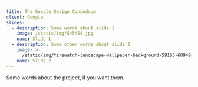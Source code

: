 ```yaml
---
title: The Google Design Conundrum
client: Google
slides:
  - description: Some words about slide 1
    image: /static/img/545454.jpg
    name: Slide 1
  - description: Some other words about slide 2
    image: >-
      /static/img/firewatch-landscape-wallpaper-background-59165-60949-hd-wallpapers.jpg
    name: Slide 2
---
```

Some words about the project, if you want them.
